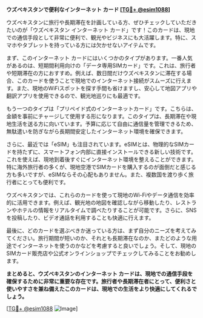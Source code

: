 **ウズベキスタンで便利なインターネット カード [[TG💪+ @esim1088](https://t.me/s/esim1088)]**

ウズベキスタンに旅行や長期滞在を計画している方、ぜひチェックしていただきたいのが「ウズベキスタン インターネット カード」です！このカードは、現地での通信手段として非常に便利で、観光やビジネスにも大活躍します。特に、スマホやタブレットを持っている方には欠かせないアイテムです。

まず、このインターネット カードにはいくつかのタイプがあります。一番人気があるのは、短期間利用向けの「データ専用SIMカード」です。これは、旅行者や短期滞在の方におすすめ。例えば、数日間だけウズベキスタンに滞在する場合、このカードを使うことで現地でのインターネット接続がスムーズに行えます。また、現地のWiFiスポットを探す手間も省けますし、安心して地図アプリや翻訳アプリを使用できるので、観光地巡りにも最適です。

もう一つのタイプは「プリペイド式のインターネットカード」です。こちらは、金額を事前にチャージして使用する形になります。このタイプは、長期滞在や現地生活を送る方に向いています。予算に応じて自由に通信量を管理できるため、無駄遣いを防ぎながら長期間安定したインターネット環境を確保できます。

さらに、最近では「eSIM」も注目されています。eSIMとは、物理的なSIMカードを持たずに、スマートフォン内部に直接インストールできる新しい技術です。これを使えば、現地到着後すぐにインターネット環境を整えることができます。特に海外旅行者の多くが、現地空港でSIMカードを購入するのが面倒だと感じる方も多いですが、eSIMならその心配もありません。また、複数国を渡り歩く旅行者にとっても便利です。

ウズベキスタンでは、これらのカードを使って現地のWi-Fiやデータ通信を効率的に活用できます。例えば、観光地の地図を確認しながら移動したり、レストランやホテルの情報をリアルタイムで調べたりすることが可能です。さらに、SNSを投稿したり、ビデオ通話を利用することも快適に行えます。

最後に、どのカードを選ぶべきか迷っている方は、まず自分のニーズを考えてみてください。旅行期間が短いのか、それとも長期滞在なのか、またどのような用途でインターネットを使うのかなどを考慮すると良いでしょう。そして、現地のSIMカード販売店や公式オンラインショップでチェックしてみることをお勧めします。

**まとめると、ウズベキスタンのインターネット カードは、現地での通信手段を確保するために非常に重要な存在です。旅行者や長期滞在者にとって、便利さと使いやすさを兼ね備えたこのカードは、現地での生活をより快適にしてくれるでしょう。**

[[TG💪+ @esim1088](https://t.me/s/esim1088) ![Image](https://i.postimg.cc/Y0z9fWf4/image.png)]